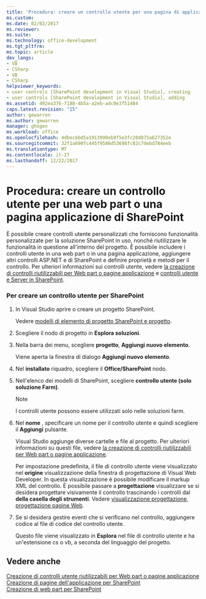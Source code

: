 ```yaml
---
title: 'Procedura: creare un controllo utente per una pagina di applicazione di SharePoint Web Part o | Documenti Microsoft'
ms.custom: 
ms.date: 02/02/2017
ms.reviewer: 
ms.suite: 
ms.technology: office-development
ms.tgt_pltfrm: 
ms.topic: article
dev_langs:
- VB
- CSharp
- VB
- CSharp
helpviewer_keywords:
- user controls [SharePoint development in Visual Studio], creating
- user controls [SharePoint development in Visual Studio], adding
ms.assetid: 492ea376-7188-4b5a-a2eb-adc0e3f51484
caps.latest.revision: "15"
author: gewarren
ms.author: gewarren
manager: ghogen
ms.workload: office
ms.openlocfilehash: 4dbecbbd5a1913990eb8f5e3fc20d875a627352e
ms.sourcegitcommit: 32f1a690fc445f9586d53698fc82c7debd784eeb
ms.translationtype: MT
ms.contentlocale: it-IT
ms.lasthandoff: 12/22/2017
---
```

# <a name="how-to-create-a-user-control-for-a-sharepoint-application-page-or-web-part"></a>Procedura: creare un controllo utente per una web part o una pagina applicazione di SharePoint
  È possibile creare controlli utente personalizzati che forniscono funzionalità personalizzate per la soluzione SharePoint in uso, nonché riutilizzare le funzionalità in questione all'interno del progetto. È possibile includere i controlli utente in una web part o in una pagina applicazione, aggiungere altri controlli ASP.NET e di SharePoint e definire proprietà e metodi per il controllo. Per ulteriori informazioni sui controlli utente, vedere [la creazione di controlli riutilizzabili per Web part o pagine applicazione](../sharepoint/creating-reusable-controls-for-web-parts-or-application-pages.md) e [controlli utente e Server in SharePoint](http://blogs.msdn.com/b/kaevans/archive/2011/04/28/user-controls-and-server-controls-in-sharepoint.aspx).  
  
### <a name="to-create-a-user-control-for-sharepoint"></a>Per creare un controllo utente per SharePoint  
  
1.  In Visual Studio aprire o creare un progetto SharePoint.  
  
     Vedere [modelli di elemento di progetto SharePoint e progetto](../sharepoint/sharepoint-project-and-project-item-templates.md).  
  
2.  Scegliere il nodo di progetto in **Esplora soluzioni**.  
  
3.  Nella barra dei menu, scegliere **progetto**, **Aggiungi nuovo elemento**.  
  
     Viene aperta la finestra di dialogo **Aggiungi nuovo elemento**.  
  
4.  Nel **installato** riquadro, scegliere il **Office/SharePoint** nodo.  
  
5.  Nell'elenco dei modelli di SharePoint, scegliere **controllo utente (solo soluzione Farm)**.  
  
    > [!NOTE]  
    >  I controlli utente possono essere utilizzati solo nelle soluzioni farm.  
  
6.  Nel **nome** , specificare un nome per il controllo utente e quindi scegliere il **Aggiungi** pulsante.  
  
     Visual Studio aggiunge diverse cartelle e file al progetto. Per ulteriori informazioni su questi file, vedere [la creazione di controlli riutilizzabili per Web part o pagine applicazione](../sharepoint/creating-reusable-controls-for-web-parts-or-application-pages.md).  
  
     Per impostazione predefinita, il file di controllo utente viene visualizzato nel **origine** visualizzazione della finestra di progettazione di Visual Web Developer. In questa visualizzazione è possibile modificare il markup XML del controllo. È possibile passare a **progettazione** visualizzare se si desidera progettare visivamente il controllo trascinando i controlli dal **della casella degli strumenti**. Vedere [visualizzazione progettazione, progettazione pagine Web](http://msdn.microsoft.com/en-us/d8f2270a-357d-40a4-9b39-1a3f2366216d).  
  
7.  Se si desidera gestire eventi che si verificano nel controllo, aggiungere codice al file di codice del controllo utente.  
  
     Questo file viene visualizzato in **Esplora** nel file di controllo utente e ha un'estensione cs o vb, a seconda del linguaggio del progetto.  
  
## <a name="see-also"></a>Vedere anche  
 [Creazione di controlli utente riutilizzabili per Web part o pagine applicazione](../sharepoint/creating-reusable-controls-for-web-parts-or-application-pages.md)   
 [Creazione di pagine dell'applicazione per SharePoint](../sharepoint/creating-application-pages-for-sharepoint.md)   
 [Creazione di web part per SharePoint](../sharepoint/creating-web-parts-for-sharepoint.md)  
  
  